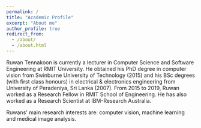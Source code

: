```yaml
---
permalink: /
title: "Academic Profile"
excerpt: "About me"
author_profile: true
redirect_from: 
  - /about/
  - /about.html
---
```


Ruwan Tennakoon is currently a lecturer in Computer Science and Software Engineering at RMIT University. He obtained his PhD degree in computer vision from Swinburne University of Technology (2015) and his BSc degrees (with first class honours) in electrical & electronics engineering from University of Peradeniya, Sri Lanka (2007). From 2015 to 2019, Ruwan worked as a Research Fellow in RMIT School of Engineering. He has also worked as a Research Scientist at IBM-Research Australia. 

Ruwans' main research interests are: computer vision, machine learning and medical image analysis.


